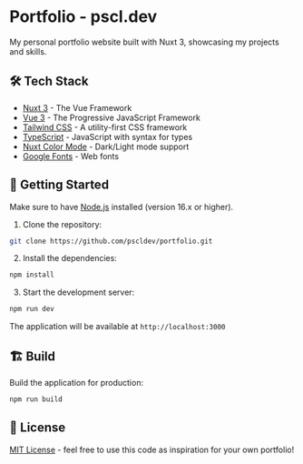 # Portfolio - pscl.dev

My personal portfolio website built with Nuxt 3, showcasing my projects and skills.

## 🛠️ Tech Stack

- [Nuxt 3](https://nuxt.com/) - The Vue Framework
- [Vue 3](https://vuejs.org/) - The Progressive JavaScript Framework
- [Tailwind CSS](https://tailwindcss.com/) - A utility-first CSS framework
- [TypeScript](https://www.typescriptlang.org/) - JavaScript with syntax for types
- [Nuxt Color Mode](https://color-mode.nuxtjs.org/) - Dark/Light mode support
- [Google Fonts](https://fonts.google.com/) - Web fonts

## 🚦 Getting Started

Make sure to have [Node.js](https://nodejs.org/) installed (version 16.x or higher).

1. Clone the repository:
```bash
git clone https://github.com/pscldev/portfolio.git
```

2. Install the dependencies:
```bash
npm install
```

3. Start the development server:
```bash
npm run dev
```

The application will be available at `http://localhost:3000`

## 🏗️ Build

Build the application for production:

```bash
npm run build
```

## 📝 License

[MIT License](LICENSE) - feel free to use this code as inspiration for your own portfolio!
